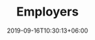 ---
title: "Employers"
date: 2019-09-16T10:30:13+06:00
draft: false
description: "We provide enterprise DevOps training and host a DevOps internship program for our students"
bg_image: "images/bg/banner-1.jpg"
---